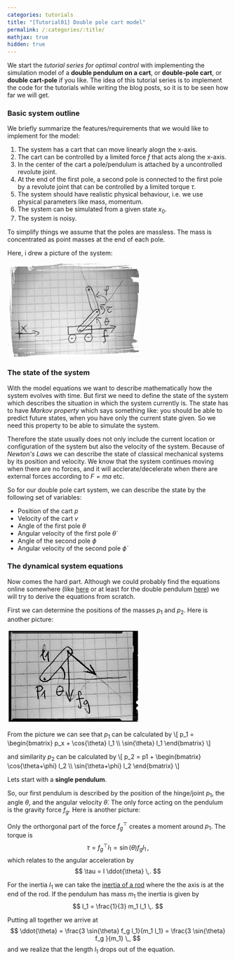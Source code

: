 ```yaml
---
categories: tutorials
title: "[Tutorial01] Double pole cart model"
permalink: /:categories/:title/
mathjax: true
hidden: true
---
```


We start the *tutorial series for optimal control* with implementing the simulation model of a **double pendulum on a cart**, or **double-pole cart**, or **double cart-pole** if you like. 
The idea of this tutorial series is to implement the code for the tutorials while writing the blog posts, so it is to be seen how far we will get.

### Basic system outline

We briefly summarize the features/requirements that we would like to implement for the model:

1. The system has a cart that can move linearly alogn the x-axis.
2. The cart can be controlled by a limited force $f$ that acts along the x-axis.
3. In the center of the cart a pole/pendulum is attached by a uncontrolled revolute joint.
4. At the end of the first pole, a second pole is connected to the first pole by a revolute joint that can be controlled by a limited torque $\tau$.
5. The system should have realistic physical behaviour, i.e. we use physical parameters like mass, momentum.
6. The system can be simulated from a given state $x_0$.
7. The system is noisy.

To simplify things we assume that the poles are massless. The mass is concentrated as point masses at the end of each pole.

Here, i drew a picture of the system:

![Drawing of double pole cart](/assets/posts/drawing_dpcart.jpg)

### The state of the system

With the model equations we want to describe mathematically how the system evolves with time. But first we need to define the state of the system which describes the situation in which the system currently is. The state has to have *Markov property* which says something like: you should be able to predict future states, when you have only the current state given. So we need this property to be able to simulate the system.

Therefore the state usually does not only include the current location or configuration of the system but also the velocity of the system. Because of *Newton's Laws* we can describe the state of classical mechanical systems by its position and velocity. We know that the system continues moving when there are no forces, and it will acclerate/decelerate when there are external forces according to $F=m a$ etc.

So for our double pole cart system, we can describe the state by the following set of variables:
* Position of the cart $p$
* Velocity of the cart $v$
* Angle of the first pole $\theta$
* Angular velocity of the first pole $\dot{\theta}$
* Angle of the second pole $\phi$
* Angular velocity of the second pole $\dot{\phi}$

### The dynamical system equations

Now comes the hard part. Although we could probably find the equations online somewhere (like [here](https://www.acin.tuwien.ac.at/fileadmin/cds/pre_post_print/glueck2013.pdf) or at least for the double pendulum [here](https://www.youtube.com/watch?v=neh86u7_TIk)) we will try to derive the equations from scratch.


First we can determine the positions of the masses $p_1$ and $p_2$. Here is another picture: 

![Drawing of single pendulum](/assets/posts/tut01_drawing_pendulum.jpg)

From the picture we can see that $p_1$ can be calculated by
\\[
p_1 = \\begin{bmatrix} p_x + \\cos\{\theta\} l_1 \\\ \\sin{\theta} l_1 \\end{bmatrix}
\\]

and similarity $p_2$ can be calculated by
\\[
p_2 = p1 + \\begin{bmatrix}  \\cos\{\theta+\phi\} l_2 \\\ \\sin{\theta+\phi} l_2 \\end{bmatrix}
\\]

Lets start with a **single pendulum**.

So, our first pendulum is described by the position of the hinge/joint $p_1$, the angle $\theta$, and the angular velocity $\dot{\theta}$. The only force acting on the pendulum is the gravity force $f_g$. Here is another picture: 



Only the orthorgonal part of the force $f^{\top}_g$ creates a moment around $p_1$. The torque is 
$$
\tau = f^{\top}_g l_1 = \sin(\theta) f_g l_1 \,,
$$
which relates to the angular acceleration by 
$$
\tau = I \ddot{\theta} \,.
$$

For the inertia $I_1$ we can take the [inertia of a rod](http://hyperphysics.phy-astr.gsu.edu/hbase/mi2.html) where the the axis is at the end of the rod. If the pendulum has mass $m_1$ the inertia is given by 
$$
I_1 = \frac{1}{3} m_1 l_1 \,.
$$

Putting all together we arrive at
$$
\ddot{\theta} = \frac{3 \sin{\theta} f_g l_1}{m_1 l_1} = \frac{3 \sin{\theta} f_g }{m_1} \,,
$$
and we realize that the length $l_1$ drops out of the equation.


